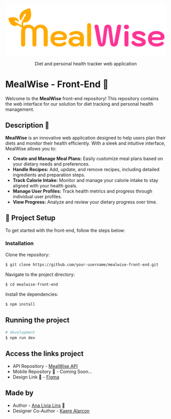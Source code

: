 <p align="center">
  <img src="./public/Logo.svg" width="600" alt="MealWise Logo" />
</p>

<p align="center">Diet and personal health tracker web application</p>

# MealWise - Front-End 🌟

Welcome to the **MealWise** front-end repository! This repository contains the web interface for our solution for diet tracking and personal health management.

## Description 🥗

**MealWise** is an innovative web application designed to help users plan their diets and monitor their health efficiently. With a sleek and intuitive interface, MealWise allows you to:

- **Create and Manage Meal Plans:** Easily customize meal plans based on your dietary needs and preferences.
- **Handle Recipes:** Add, update, and remove recipes, including detailed ingredients and preparation steps.
- **Track Calorie Intake:** Monitor and manage your calorie intake to stay aligned with your health goals.
- **Manage User Profiles:** Track health metrics and progress through individual user profiles.
- **View Progress:** Analyze and review your dietary progress over time.

## 🚀 Project Setup

To get started with the front-end, follow the steps below:

### Installation

Clone the repository:

```bash
$ git clone https://github.com/your-username/mealwise-front-end.git
```

Navigate to the project directory:
    
```bash
$ cd mealwise-front-end
```

Install the dependencies:

```bash
$ npm install
```

## Running the project

```bash
# development
$ npm run dev
```

## Access the links project

- API Repository - [MealWise API](https://github.com/analivialins/meal-wise-api)
- Mobile Repository  🚧 - Coming Soon...
- Design Link 🚧 - [Figma](https://www.figma.com/design/wXIf1CEiscRYdnATkktbEB/Untitled?node-id=1-21&t=MRoSUlzn5bSxJwoj-1)

## Made by

- Author - [Ana Lívia Lins](https://www.linkedin.com/in/analivialins/) 💖
- Designer Co-Author - [Kaere Alarcon](https://www.linkedin.com/in/kaere/)


